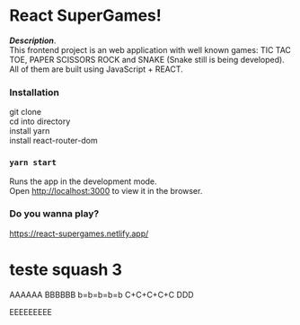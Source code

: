 # React SuperGames!

**_Description_**.  
This frontend project is an web application with well known games: TIC TAC TOE, PAPER SCISSORS ROCK and SNAKE (Snake still is being developed). All of them are built using JavaScript + REACT.

### Installation

git clone  
cd into directory  
install yarn  
install react-router-dom

### `yarn start`

Runs the app in the development mode.  
Open [http://localhost:3000](http://localhost:3000) to view it in the browser.

### Do you wanna play?

https://react-supergames.netlify.app/

# teste squash 3

AAAAAA
BBBBBB
b=b=b=b=b
C+C+C+C+C
DDD

EEEEEEEEE
